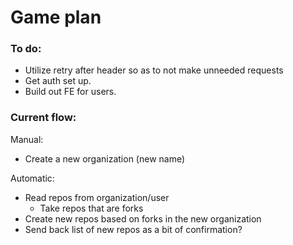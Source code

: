 # Game plan

### To do:

- Utilize retry after header so as to not make unneeded requests
- Get auth set up.
- Build out FE for users.

### Current flow:

Manual:

- Create a new organization (new name)

Automatic:

- Read repos from organization/user
  - Take repos that are forks
- Create new repos based on forks in the new organization
- Send back list of new repos as a bit of confirmation?
